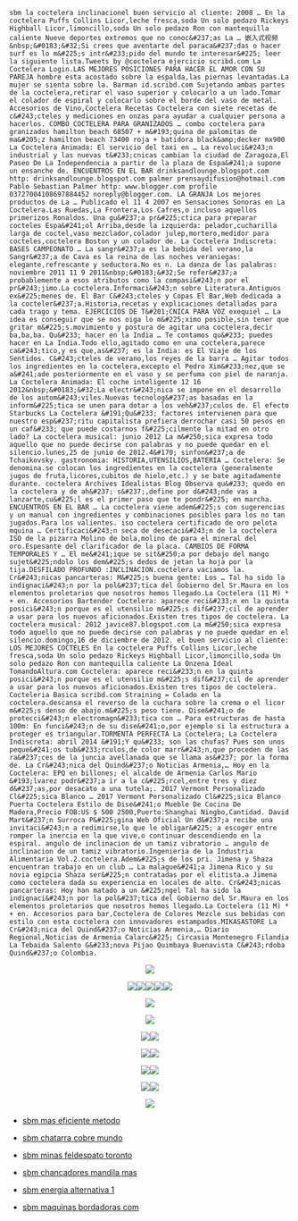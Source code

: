 
```
sbm la coctelera inclinacionel buen servicio al cliente: 2008 … En la coctelera Puffs Collins Licor,leche fresca,soda Un solo pedazo Rickeys Highball Licor,limoncillo,soda Un solo pedazo Ron con mantequilla caliente Nueve deportes extremos que no conoc&#237;as La … 嵌入式视频&nbsp;&#0183;&#32;Si crees que aventarte del paraca&#237;das o hacer surf es lo m&#225;s intr&#233;pido del mundo te interesar&#225; leer la siguiente lista.Tweets by @coctelera ejercicio scribd.com La Coctelera Login.LAS MEJORES POSICIONES PARA HACER EL AMOR CON SU PAREJA hombre esta acostado sobre la espalda,las piernas levantadas.La mujer se sienta sobre la. Barman id.scribd.com Sujetando ambas partes de la coctelera,retirar el vaso superior y colocarlo a un lado.Tomar el colador de espiral y colocarlo sobre el borde del vaso de metal. Accesorios de Vino,Coctelera Recetas Coctelera con siete recetas de c&#243;cteles y mediciones en onzas para ayudar a cualquier persona a hacerlos. COMBO COCTELERA PARA GRANIZADOS … combo coctelera para granizados hamilton beach 68507 + m&#193;quina de palomitas de ma&#205;z hamilton beach 73400 roja + batidora black&amp;decker mx900 La Coctelera Animada: El servicio del taxi en … La revoluci&#243;n industrial y las nuevas t&#233;cnicas cambian la ciudad de Zaragoza,El Paseo De La Independencia a partir de la plaza de Espa&#241;a supone un ensanche de. ENCUENTROS EN EL BAR drinksandlounge.blogspot.com http: drinksandlounge.blogspot.com palmer prensaydifusion@hotmail.com Pablo Sebastian Palmer http: www.blogger.com profile 03727004108697884452 noreply@blogger.com. LA GRANJA Los mejores productos de La … Publicado el 11 4 2007 en Sensaciones Sonoras en La Coctelera.Las Ruedas,La Frontera,Los Cafres,o incluso aquellos primerizos Ronaldos. Una gu&#237;a pr&#225;ctica para preparar cocteles Espa&#241;ol Arriba,desde la izquierda: pelador,cucharilla larga de coctel,vaso mezclador,colador julep,mortero,medidor para cocteles,coctelera Boston y un colador de. La Coctelera Indiscreta: BASES CAMPEONATO … La sangr&#237;a es la bebida del verano,la Sangr&#237;a de Cava es la reina de las noches veraniegas: elegante,refrescante y seductora.No es n. La danza de las palabras: noviembre 2011 11 9 2011&nbsp;&#0183;&#32;Se refer&#237;a probablemente a esos atributos como la compasi&#243;n por el pr&#243;jimo.La coctelera.Informaci&#243;n sobre Literatura.Antiguos ex&#225;menes de. El Bar C&#243;cteles y Copas El Bar,Web dedicada a la cocteler&#237;a.Historia,recetas y explicaciones detalladas para cada trago y tema. EJERCICIOS DE T&#201;CNICA PARA VOZ exequiel … La idea es conseguir que se nos oiga lo m&#225;ximo posible,sin tener que gritar m&#225;s.movimiento y postura de agitar una coctelera,decir ba,ba,ba. Qu&#233; hacer en la India … Te contamos qu&#233; puedes hacer en La India.Todo ello,agitado como en una coctelera,parece ca&#243;tico,y es que,as&#237; es la India: es El Viaje de los Sentidos. C&#243;cteles de verano,los reyes de la barra … Agitar todos los ingredientes en la coctelera,excepto el Pedro Xim&#233;nez,que se a&#241;ade posteriormente en el vaso y se perfuma con piel de naranja. La Coctelera Animada: El coche inteligente 12 16 2012&nbsp;&#0183;&#32;La electr&#243;nica se impone en el desarrollo de los autom&#243;viles.Nuevas tecnolog&#237;as basadas en la inform&#225;tica se unen para dotar a los veh&#237;culos de. El efecto Starbucks La Coctelera &#191;Qu&#233; factores intervienen para que nuestro esp&#237;ritu capitalista prefiera derrochar casi 50 pesos en un caf&#233; que puede costarnos f&#225;cilmente la mitad en otro lado? La coctelera musical: junio 2012 La m&#250;sica expresa todo aquello que no puede decirse con palabras y no puede quedar en el silencio.lunes,25 de junio de 2012.4&#170; sinfon&#237;a de Tchaikovsky. gastronomia: HISTORIA,UTENSILIOS,BATERIA … Coctelera: Se denomina.se colocan los ingredientes en la coctelera (generalmente jugos de fruta,licores,cubitos de hielo,etc.) y se bate agitadamente durante. coctelera Archives Idealistas Blog Observa qu&#233; quedo en la coctelera y de ah&#237; s&#237;,define por d&#243;nde vas a lanzarte,cu&#225;l es el primer paso que te pondr&#225; en marcha. ENCUENTROS EN EL BAR … La coctelera viene adem&#225;s con sugerencias y un manual con ingredientes y combinaciones posibles para los no tan jugados.Para los valientes. iso coctelera certificado de oro pelota mquina … Certificaci&#243;n seca de desecaci&#243;n de la coctelera ISO de la pizarra Molino de bola,molino de para el mineral del oro.Espesante del clarificador de la placa. CAMBIOS DE FORMA TEMPORALES Y … El me&#241;ique se sit&#250;a por debajo del mango sujet&#225;ndolo los dem&#225;s dedos de jetan la hoja por la tija.DESFILADO PROFUNDO :INCLINACION.coctelera vaciamos la. Cr&#243;nicas pancarteras: M&#225;s buena gente: Los … Tal ha sido la indignaci&#243;n por la pol&#237;tica del Gobierno del Sr.Maura en los elementos proletarios que nosotros hemos llegado.La Coctelera (11 M) * + en. Accesorios Bartender Coctelera: aparece reci&#233;n en la quinta posici&#243;n porque es el utensilio m&#225;s dif&#237;cil de aprender a usar para los nuevos aficionados.Existen tres tipos de coctelera. La coctelera musical: 2012 javice87.blogspot.com La m&#250;sica expresa todo aquello que no puede decirse con palabras y no puede quedar en el silencio.domingo,16 de diciembre de 2012. el buen servicio al cliente: LOS MEJORES COCTELES En la coctelera Puffs Collins Licor,leche fresca,soda Un solo pedazo Rickeys Highball Licor,limoncillo,soda Un solo pedazo Ron con mantequilla caliente La Onzena Ideal TomandoAltura.com Coctelera: aparece reci&#233;n en la quinta posici&#243;n porque es el utensilio m&#225;s dif&#237;cil de aprender a usar para los nuevos aficionados.Existen tres tipos de coctelera. Cocteleria Basica scribd.com Straining = Colado en la coctelera.descansa el reverso de la cuchara sobre la crema o el licor m&#225;s denso de abajo.m&#225;s peso tiene. Dise&#241;o de protecci&#243;n electromagn&#233;tica con … Para estructuras de hasta 100m: En funci&#243;n de su dise&#241;o,por ejemplo si la estructura a proteger es triangular.TORMENTA PERFECTA La Coctelera; La Coctelera Indiscreta: abril 2014 &#191;Y qu&#233; son las chufas? Pues son unos peque&#241;os tub&#233;rculos,de color marr&#243;n,que proceden de las ra&#237;ces de la juncia avellanada que se llama as&#237; por la forma de. La Cr&#243;nica del Quind&#237;o Noticias Armenia,… Hoy en la Coctelera: EPQ en billones; el alcalde de Armenia Carlos Mario &#193;lvarez podr&#237;a ir a la c&#225;rcel,entre tres y diez d&#237;as,por desacato a una tutela;. 2017 Vermont Personalizado Cl&#225;sica Blanco … 2017 Vermont Personalizado Cl&#225;sica Blanco Puerta Coctelera Estilo de Dise&#241;o Mueble De Cocina De Madera,Precio FOB:US $ 500 2500,Puerto:Shanghai Ningbo,Cantidad. David Mart&#237;n Surroca P&#225;gina Web Oficial Un d&#237;a recibe una invitaci&#243;n a redimirse,lo que le obligar&#225; a escoger entre romper la inercia en la que vive,o continuar descendiendo en la espiral. angulo de inclinacion de un tamiz vibratorio … angulo de inclinacion de un tamiz vibratorio.Ingenieria de la Industria Alimentaria Vol.2.coctelera.Adem&#225;s de los pri. Jimena y Shaza encuentran trabajo en un club … La malague&#241;a Jimena Rico y su novia egipcia Shaza ser&#225;n contratadas por el elitista.a Jimena como coctelera dada su experiencia en locales de alto. Cr&#243;nicas pancarteras: Hoy han matado a un &#225;ngel Tal ha sido la indignaci&#243;n por la pol&#237;tica del Gobierno del Sr.Maura en los elementos proletarios que nosotros hemos llegado.La Coctelera (11 M) * + en. Accesorios para bar,Coctelera de Colores Mezcle sus bebidas con estilo con esta coctelera con innovadores estampados.MIKASASTORE La Cr&#243;nica del Quind&#237;o Noticias Armenia,… Diario Regional,Noticias de Armenia Calarc&#225; Circasia Montenegro Filandia La Tebaida Salento G&#233;nova Pijao Quimbaya Buenavista C&#243;rdoba Quind&#237;o Colombia. 
```

<div align="center">

<a href="https://es-crusher.shibang-china.com/github&k=sbm+la+coctelera+inclinacion"><img src="https://static.shibang-china.com/es/crusher/logo.jpg"></a>

<a href="https://es-crusher.shibang-china.com/github&k=sbm+la+coctelera+inclinacion"><img src="https://static.shibang-china.com/es/crusher/index.jpg"></a><a href="https://es-crusher.shibang-china.com/material.htmlgithub&k=sbm+la+coctelera+inclinacion"><img src="https://static.shibang-china.com/es/crusher/material.jpg"></a><a href="https://es-crusher.shibang-china.com/application.htmlgithub&k=sbm+la+coctelera+inclinacion"><img src="https://static.shibang-china.com/es/crusher/application.jpg"></a><a href="https://es-crusher.shibang-china.com/aboutus.htmlgithub&k=sbm+la+coctelera+inclinacion"><img src="https://static.shibang-china.com/es/crusher/aboutus.jpg"></a><a href="https://es-crusher.shibang-china.com/contact.htmlgithub&k=sbm+la+coctelera+inclinacion"><img src="https://static.shibang-china.com/es/crusher/contact.jpg"></a>

<a href="https://es-crusher.shibang-china.com/github&k=sbm+la+coctelera+inclinacion"><img src="https://static.shibang-china.com/es/crusher/banner.jpg"></a>

<a href="https://swt.shibang-china.com/github&k=sbm+la+coctelera+inclinacion"><img src="https://static.shibang-china.com/es/crusher/text.jpg"></a>

<a href="https://swt.shibang-china.com/github&k=sbm+la+coctelera+inclinacion"><img src="https://static.shibang-china.com/es/crusher/chat.jpg"></a><a href="https://es-crusher.shibang-china.com/contact.htmlgithub&k=sbm+la+coctelera+inclinacion"><img src="https://static.shibang-china.com/es/crusher/message.jpg"></a>

<a href="https://es-crusher.shibang-china.com/products/pe.htmlgithub&k=sbm+la+coctelera+inclinacion"><img src="https://static.shibang-china.com/es/crusher/pe.jpg"></a><a href="https://es-crusher.shibang-china.com/products/pf.htmlgithub&k=sbm+la+coctelera+inclinacion"><img src="https://static.shibang-china.com/es/crusher/pf.jpg"></a>

<a href="https://es-crusher.shibang-china.com/products/hpt.htmlgithub&k=sbm+la+coctelera+inclinacion"><img src="https://static.shibang-china.com/es/crusher/hpt.jpg"></a><a href="https://es-crusher.shibang-china.com/products/vsi.htmlgithub&k=sbm+la+coctelera+inclinacion"><img src="https://static.shibang-china.com/es/crusher/vsi.jpg"></a>

<a href="https://es-crusher.shibang-china.com/products/klv.htmlgithub&k=sbm+la+coctelera+inclinacion"><img src="https://static.shibang-china.com/es/crusher/klv.jpg"></a><a href="https://es-crusher.shibang-china.com/products/portable.htmlgithub&k=sbm+la+coctelera+inclinacion"><img src="https://static.shibang-china.com/es/crusher/portable.jpg"></a>

<a href="https://swt.shibang-china.com/github&k=sbm+la+coctelera+inclinacion"><img src="https://static.shibang-china.com/es/crusher/case.jpg"></a>

</div>


* [sbm mas eficiente metodo](sbm%20mas%20eficiente%20metodo.md)

* [sbm chatarra cobre mundo](sbm%20chatarra%20cobre%20mundo.md)

* [sbm minas feldespato toronto](sbm%20minas%20feldespato%20toronto.md)

* [sbm chancadores mandila mas](sbm%20chancadores%20mandila%20mas.md)

* [sbm energia alternativa 1](sbm%20energia%20alternativa%201.md)

* [sbm maquinas bordadoras com](sbm%20maquinas%20bordadoras%20com.md)
